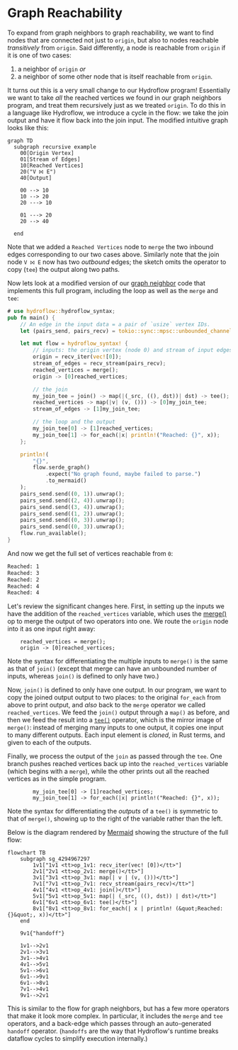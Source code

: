 # Graph Reachability

<!-- Note about monotonicity? -->


To expand from graph neighbors to graph reachability, we want to find nodes that are connected not just to `origin`,
but also to nodes reachable *transitively* from `origin`. Said differently, a node is reachable from `origin` if it is
one of two cases: 
1. a neighbor of `origin` *or* 
2. a neighbor of some other node that is itself reachable from `origin`. 

It turns out this is a very small change to our Hydroflow program!
Essentially we want to take *all* the reached vertices we found in our graph neighbors program,
and treat them recursively just as we treated `origin`.
To do this in a language like Hydroflow, we introduce a cycle in the flow:
we take the join output and have it
flow back into the join input. The modified intuitive graph looks like this:

```mermaid
graph TD
  subgraph recursive example
    00[Origin Vertex]
    01[Stream of Edges]
    10[Reached Vertices]
    20("V ⨝ E")
    40[Output]

    00 --> 10
    10 --> 20
    20 ---> 10

    01 ---> 20
    20 --> 40
    
  end
```
Note that we added a `Reached Vertices` node to `merge` the two inbound edges corresponding to our 
two cases above. Similarly note that the join node `V ⨝ E` now has two _outbound_ edges; the sketch omits the operator 
to copy (`tee`) the output along 
two paths.

Now lets look at a modified version of our [graph neighbor](example_4_surface.md) code that implements this full program, including the loop as well as the `merge` and `tee`:

```rust
# use hydroflow::hydroflow_syntax;
pub fn main() {
    // An edge in the input data = a pair of `usize` vertex IDs.
    let (pairs_send, pairs_recv) = tokio::sync::mpsc::unbounded_channel::<(usize, usize)>();

    let mut flow = hydroflow_syntax! {
        // inputs: the origin vertex (node 0) and stream of input edges
        origin = recv_iter(vec![0]);
        stream_of_edges = recv_stream(pairs_recv);
        reached_vertices = merge();
        origin -> [0]reached_vertices;

        // the join
        my_join_tee = join() -> map(|(_src, ((), dst))| dst) -> tee();
        reached_vertices -> map(|v| (v, ())) -> [0]my_join_tee;
        stream_of_edges -> [1]my_join_tee;

        // the loop and the output
        my_join_tee[0] -> [1]reached_vertices;
        my_join_tee[1] -> for_each(|x| println!("Reached: {}", x));
    };

    println!(
        "{}",
        flow.serde_graph()
            .expect("No graph found, maybe failed to parse.")
            .to_mermaid()
    );
    pairs_send.send((0, 1)).unwrap();
    pairs_send.send((2, 4)).unwrap();
    pairs_send.send((3, 4)).unwrap();
    pairs_send.send((1, 2)).unwrap();
    pairs_send.send((0, 3)).unwrap();
    pairs_send.send((0, 3)).unwrap();
    flow.run_available();
}
```

And now we get the full set of vertices reachable from `0`:
```txt
Reached: 1
Reached: 3
Reached: 2
Reached: 4
Reached: 4
```

Let's review the significant changes here. First, in setting up the inputs we have the 
addition of the `reached_vertices` variable, which uses the [merge()](./surface_ops.md#merge) 
op to merge the output of two operators into one. 
We route the `origin` node into it as one input right away:
```rust,ignore
    reached_vertices = merge();
    origin -> [0]reached_vertices;
```
Note the syntax for differentiating the multiple inputs to `merge()`
is the same as that of `join()` (except that merge can have an unbounded number of inputs,
whereas `join()` is defined to only have two.)

Now, `join()` is defined to only have one output. In our program, we want to copy 
the joined output 
output to two places: to the original `for_each` from above to print output, and *also* 
back to the `merge` operator we called `reached_vertices`.
We feed the `join()` output 
through a `map()` as before, and then we feed the result into a [`tee()`](./surface_ops.md#tee) operator,
which is the mirror image of `merge()`:  instead of merging many inputs to one output, 
it copies one input to many different outputs. Each input element is _cloned_, in Rust terms, and
given to each of the outputs. 

Finally, we process the output of the `join` as passed through the `tee`.
One branch pushes reached vertices back up into the `reached_vertices` variable (which begins with a `merge`), while the other
prints out all the reached vertices as in the simple program.
```rust,ignore
        my_join_tee[0] -> [1]reached_vertices;
        my_join_tee[1] -> for_each(|x| println!("Reached: {}", x));
```
Note the syntax for differentiating the *outputs* of a `tee()` is symmetric to that of `merge()`, 
showing up to the right of the variable rather than the left.

Below is the diagram rendered by [Mermaid](https://mermaid-js.github.io/) showing
the structure of the full flow:
```mermaid
flowchart TB
    subgraph sg_4294967297
        1v1["1v1 <tt>op_1v1: recv_iter(vec! [0])</tt>"]
        2v1["2v1 <tt>op_2v1: merge()</tt>"]
        3v1["3v1 <tt>op_3v1: map(| v | (v, ()))</tt>"]
        7v1["7v1 <tt>op_7v1: recv_stream(pairs_recv)</tt>"]
        4v1["4v1 <tt>op_4v1: join()</tt>"]
        5v1["5v1 <tt>op_5v1: map(| (_src, ((), dst)) | dst)</tt>"]
        6v1["6v1 <tt>op_6v1: tee()</tt>"]
        8v1["8v1 <tt>op_8v1: for_each(| x | println! (&quot;Reached: {}&quot;, x))</tt>"]
    end

    9v1{"handoff"}

    1v1-->2v1
    2v1-->3v1
    3v1-->4v1
    4v1-->5v1
    5v1-->6v1
    6v1-->9v1
    6v1-->8v1
    7v1-->4v1
    9v1-->2v1
```
This is similar to the flow for graph neighbors, but has a few more operators that make it look
more complex. In particular, it includes the `merge` and `tee` operators, and a back-edge 
which passes through an auto-generated `handoff` operator. (`handoffs` are the way that Hydroflow's
runtime breaks dataflow cycles to simplify execution internally.)
